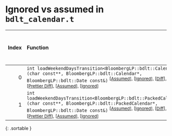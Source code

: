 # Ignored vs assumed in `bdlt_calendar.t`

<script src="../sorttable.js"></script>

|   Index | Function                                                                                                                                                                                                                                                                                                                                          |   Difference in number of lines |   Function size difference in bytes |   Number of lines in assumed build |   Number of bytes in assumed build |   Number of lines in ignored build |   Number of bytes in ignored build |
|--------:|:--------------------------------------------------------------------------------------------------------------------------------------------------------------------------------------------------------------------------------------------------------------------------------------------------------------------------------------------------|--------------------------------:|------------------------------------:|-----------------------------------:|-----------------------------------:|-----------------------------------:|-----------------------------------:|
|       0 | `int loadWeekendDaysTransition<BloombergLP::bdlt::Calendar>(char const**, BloombergLP::bdlt::Calendar*, BloombergLP::bdlt::Date const&)` <sup>\[[Assumed](0-assume)\], \[[Ignored](0-none)\], \[[Diff](0.diff.html)\], \[[Prettier Diff](0-diff.html)\], \[[Assumed](0-assume-decompiled.txt)\], \[[Ignored](0-none-decompiled.txt)\]             |                               3 |                                  16 |                                 83 |                                272 |                                 80 |                                256 |
|       1 | `int loadWeekendDaysTransition<BloombergLP::bdlt::PackedCalendar>(char const**, BloombergLP::bdlt::PackedCalendar*, BloombergLP::bdlt::Date const&)` <sup>\[[Assumed](1-assume)\], \[[Ignored](1-none)\], \[[Diff](1.diff.html)\], \[[Prettier Diff](1-diff.html)\], \[[Assumed](1-assume-decompiled.txt)\], \[[Ignored](1-none-decompiled.txt)\] |                               1 |                                   0 |                                 80 |                                256 |                                 79 |                                256 |
{: .sortable }
